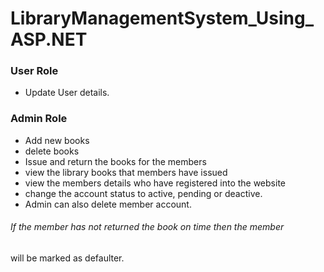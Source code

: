 # LibraryManagementSystem_Using_ASP.NET
### User Role
- Update User details.
### Admin Role
- Add new books
- delete books
- Issue and return the books for the members
- view the library books that members have issued
- view the members details who have registered into the website 
- change the account status to active, pending or deactive.
- Admin can also delete member account.

###### If the member has not returned the book on time then the member
will be marked as defaulter.
